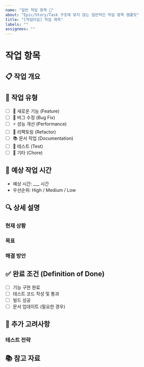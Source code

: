 ```yaml
---
name: "일반 작업 항목 🔧"
about: "Epic/Story/Task 구조에 맞지 않는 일반적인 작업 항목 템플릿"
title: "[작업타입] 작업 제목"
labels: ""
assignees: ""
---
```


# 작업 항목

## 📋 작업 개요
<!-- 이 작업의 목적과 배경을 간략히 설명해주세요 -->

## 🎯 작업 유형
<!-- 해당하는 항목에 'x'를 표시해주세요 -->
- [ ] 🚀 새로운 기능 (Feature)
- [ ] 🐛 버그 수정 (Bug Fix)
- [ ] ⚡ 성능 개선 (Performance)
- [ ] 🔧 리팩토링 (Refactor)
- [ ] 📚 문서 작업 (Documentation)
- [ ] 🧪 테스트 (Test)
- [ ] 🔧 기타 (Chore)

## 📅 예상 작업 시간
<!-- 이 작업에 소요될 것으로 예상되는 시간 -->
- 예상 시간: ___ 시간
- 우선순위: High / Medium / Low

## 🔍 상세 설명
<!-- 구체적인 작업 내용을 설명해주세요 -->

### 현재 상황
<!-- 현재 문제점이나 개선이 필요한 부분 -->

### 목표
<!-- 이 작업을 통해 달성하고자 하는 목표 -->

### 해결 방안
<!-- 어떻게 접근할 것인지 간략한 계획 -->

## ✅ 완료 조건 (Definition of Done)
<!-- 이 작업이 완료되었다고 판단할 수 있는 구체적인 조건들 -->
- [ ] 기능 구현 완료
- [ ] 테스트 코드 작성 및 통과
- [ ] 빌드 성공 
- [ ] 문서 업데이트 (필요한 경우)

## 💭 추가 고려사항
<!-- 작업 시 특별히 주의해야 할 점이나 추가 정보 -->

### 테스트 전략
<!-- 기능 구현을 테스트하기 위한 방법 제시 -->

## 📚 참고 자료
<!-- 작업에 도움이 될 문서나 링크 -->
